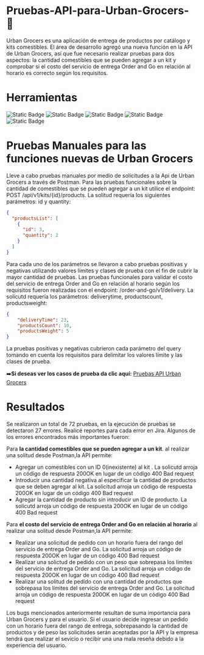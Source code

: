 # Pruebas-API-para-Urban-Grocers- :fork_and_knife:
Urban Grocers es una aplicación de entrega de productos por catálogo y kits comestibles. El área de desarrollo agregó una nueva función en la API de Urban Grocers, así que fue necesario realizar pruebas para dos aspectos: la cantidad comestibles que se pueden agregar a un kit y comprobar si el costo del servicio de entrega Order and Go en relación al horario es correcto según los requisitos.
# Herramientas 
![Static Badge](https://img.shields.io/badge/Excel-black?style=for-the-badge&logoColor=white&color=%233CB371) ![Static Badge](https://img.shields.io/badge/Jira-%230052CC?style=for-the-badge) ![Static Badge](https://img.shields.io/badge/Postman-%23FF6C37?style=for-the-badge) ![Static Badge](https://img.shields.io/badge/C%C3%B3digos%20HTTP-%2373DC8C?style=for-the-badge) ![Static Badge](https://img.shields.io/badge/ApiDoc-%230055DA?style=for-the-badge)

# Pruebas Manuales para las funciones nuevas de Urban Grocers 
Lleve a cabo pruebas manuales por medio de solicitudes a la Api de Urban Grocers a través de Postman.
Para las pruebas funcionales sobre la cantidad de comestibles que se pueden agregar a un kit utilice el endpoint: POST /api/v1/kits/{id}/products. La solitud requería los siguientes parámetros: id y quantity:
```json
{
  "productsList": [
    {
      "id": 3,
      "quantity": 2
    }
  ]
}
```

Para cada uno de los parámetros se llevaron a cabo pruebas positivas y negativas utilizando valores límites y clases de prueba con el fin de cubrir la mayor cantidad de pruebas.
Las pruebas funcionales para validar el costo del servicio de entrega Order and Go en relación al horario  según los requisitos fueron realizadas con el endpoint: /order-and-go/v1/delivery. La solicutd requería los parámetros: deliverytime, productscount, productsweight: 
```json
{
    "deliveryTime": 23,
    "productsCount": 10,
    "productsWeight": 5
}
```
La pruebas positivas y negativas cubrieron cada parámetro del query tomando en cuenta los requisitos para delimitar los valores límite y las clases de prueba. 

:arrow_right:__Si deseas ver los casos de prueba da clic aquí:__ [Pruebas API Urban Grocers](https://docs.google.com/spreadsheets/d/1OCjp-zlPLeroSW8WfMx8laL7XVKU0KoE/edit?usp=sharing&ouid=103915261935983096380&rtpof=true&sd=true)

# Resultados 
Se realizaron un total de 72 pruebas, en la ejecución de pruebas se detectaron 27 errores. Realicé reportes para cada error en Jira. Algunos de los errores encontrados más importantes fueron:

Para __la cantidad comestibles que se pueden agregar a un kit__. al realizar una solitud desde Postman,la API permite: 
-   Agregar un comestibles con un ID   0(inexistente) al kit . La solicutd arroja un código de respuesta 200OK en lugar de un código 400 Bad request
-   Introducir una cantidad negativa al especificar la cantidad de productos que se deben agregar al kit.  La solicitud arroja un código de respuesta 200OK en lugar de un código 400 Bad request
-   Agregar la cantidad de producto sin introducir un ID de producto. La solicutd arroja un código de respuesta 200OK en lugar de un código 400 Bad request

Para __el costo del servicio de entrega Order and Go en relación al horario__ al realizar una solitud desde Postman,la API permite:
- Realizar una solicitud de pedido con un horario fuera del rango del servicio de entrega Order and Go. La solicitud arroja un código de respuesta 200OK en lugar de un código 400 Bad request
- Realizar una solictud de pedido con un peso que sobrepasa los límites del servicio de entrega Order and Go. La solicitud arroja un código de respuesta 200OK en lugar de un código 400 Bad request
- Realizar una solitud de pedido con una cantidad de productos que sobrepasa los límites del servicio de entrega Order and Go. La solicitud arroja un código de respuesta 200OK en lugar de un código 400 Bad request

Los bugs mencionados anteriormente resultan de suma importancia para Urban Grocers y para el usuario. Si el usuario decide ingresar un pedido con un horario fuera del rango de entrega, sobrepasando la cantidad de productos y de peso las solicitudes serán aceptadas por la API y la empresa tendrá que realizar el sevicio o recibir una una mala reseña debido a la experiencia del usuario.  
 
